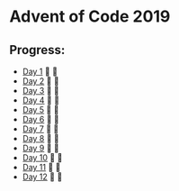 # Advent of Code 2019


## Progress:

- [Day 1](https://github.com/ankjevel/adventofcode/tree/2019/day_01) 🌟 🌟
- [Day 2](https://github.com/ankjevel/adventofcode/tree/2019/day_02) 🌟 🌟
- [Day 3](https://github.com/ankjevel/adventofcode/tree/2019/day_03) 🌟 🌟
- [Day 4](https://github.com/ankjevel/adventofcode/tree/2019/day_04) 🌟 🌟
- [Day 5](https://github.com/ankjevel/adventofcode/tree/2019/day_05) 🌟 🌟
- [Day 6](https://github.com/ankjevel/adventofcode/tree/2019/day_06) 🌟 🌟
- [Day 7](https://github.com/ankjevel/adventofcode/tree/2019/day_07) 🌟 🌟
- [Day 8](https://github.com/ankjevel/adventofcode/tree/2019/day_08) 🌟 🌟
- [Day 9](https://github.com/ankjevel/adventofcode/tree/2019/day_09) 🌟 🌟
- [Day 10](https://github.com/ankjevel/adventofcode/tree/2019/day_10) 🌟 🌟
- [Day 11](https://github.com/ankjevel/adventofcode/tree/2019/day_11) 🌟 🌟
- [Day 12](https://github.com/ankjevel/adventofcode/tree/2019/day_12) 🌟 🌟
